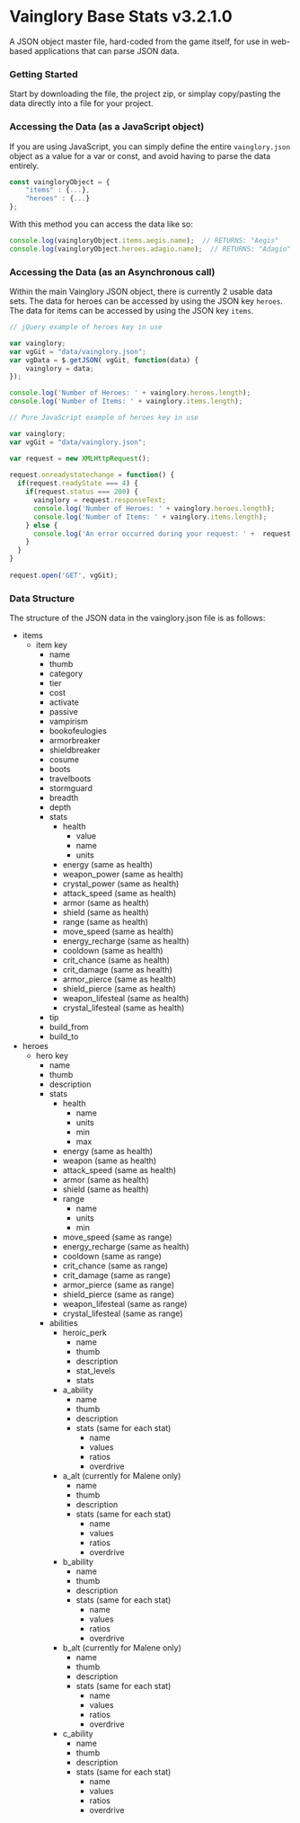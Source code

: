 # Vainglory Base Stats v3.2.1.0
A JSON object master file, hard-coded from the game itself, for use in web-based applications that can parse JSON data.

### Getting Started
Start by downloading the file, the project zip, or simplay copy/pasting the data directly into a file for your project.

### Accessing the Data (as a JavaScript object)
If you are using JavaScript, you can simply define the entire `vainglory.json` object as a value for a var or const, and avoid having to parse the data entirely.
```javascript
const vaingloryObject = {
    "items" : {...},
    "heroes" : {...}
};
```
With this method you can access the data like so:
```javascript
console.log(vaingloryObject.items.aegis.name);  // RETURNS: "Aegis"
console.log(vaingloryObject.heroes.adagio.name);  // RETURNS: "Adagio"
```

### Accessing the Data (as an Asynchronous call)
Within the main Vainglory JSON object, there is currently 2 usable data sets. The data for heroes can be accessed by using the JSON key `heroes`. The data for items can be accessed by using the JSON key `items`.
```javascript
// jQuery example of heroes key in use

var vainglory;
var vgGit = "data/vainglory.json";
var vgData = $.getJSON( vgGit, function(data) {
    vainglory = data;
});

console.log('Number of Heroes: ' + vainglory.heroes.length);
console.log('Number of Items: ' + vainglory.items.length);
```

```javascript
// Pure JavaScript example of heroes key in use

var vainglory;
var vgGit = "data/vainglory.json";

var request = new XMLHttpRequest();
 
request.onreadystatechange = function() {
  if(request.readyState === 4) {
    if(request.status === 200) { 
      vainglory = request.responseText;
      console.log('Number of Heroes: ' + vainglory.heroes.length);
      console.log('Number of Items: ' + vainglory.items.length);
    } else {
      console.log('An error occurred during your request: ' +  request.status + ' ' + request.statusText);
    } 
  }
}
 
request.open('GET', vgGit);
```

### Data Structure
The structure of the JSON data in the vainglory.json file is as follows:
* items
  * item key
    * name
    * thumb
    * category
    * tier
    * cost
    * activate
    * passive
    * vampirism
    * bookofeulogies
    * armorbreaker
    * shieldbreaker
    * cosume
    * boots
    * travelboots
    * stormguard
    * breadth
    * depth
    * stats
      * health
        * value
        * name
        * units
      * energy (same as health)
      * weapon_power (same as health)
      * crystal_power (same as health)
      * attack_speed (same as health)
      * armor (same as health)
      * shield (same as health)
      * range (same as health)
      * move_speed (same as health)
      * energy_recharge (same as health)
      * cooldown (same as health)
      * crit_chance (same as health)
      * crit_damage (same as health)
      * armor_pierce (same as health)
      * shield_pierce (same as health)
      * weapon_lifesteal (same as health)
      * crystal_lifesteal (same as health)
    * tip
    * build_from
    * build_to
* heroes
  * hero key
    * name
    * thumb
    * description
    * stats
      * health
        * name
        * units
        * min
        * max
      * energy (same as health)
      * weapon (same as health)
      * attack_speed (same as health)
      * armor (same as health)
      * shield (same as health)
      * range
        * name
        * units
        * min
      * move_speed (same as range)
      * energy_recharge (same as health)
      * cooldown (same as range)
      * crit_chance (same as range)
      * crit_damage (same as range)
      * armor_pierce (same as range)
      * shield_pierce (same as range)
      * weapon_lifesteal (same as range)
      * crystal_lifesteal (same as range)
    * abilities
      * heroic_perk
        * name
        * thumb
        * description
        * stat_levels
        * stats
      * a_ability
        * name
        * thumb
        * description
        * stats (same for each stat)
          * name
          * values
          * ratios
          * overdrive
      * a_alt (currently for Malene only)
        * name
        * thumb
        * description
        * stats (same for each stat)
          * name
          * values
          * ratios
          * overdrive
      * b_ability
        * name
        * thumb
        * description
        * stats (same for each stat)
          * name
          * values
          * ratios
          * overdrive
      * b_alt (currently for Malene only)
        * name
        * thumb
        * description
        * stats (same for each stat)
          * name
          * values
          * ratios
          * overdrive
      * c_ability
        * name
        * thumb
        * description
        * stats (same for each stat)
          * name
          * values
          * ratios
          * overdrive


